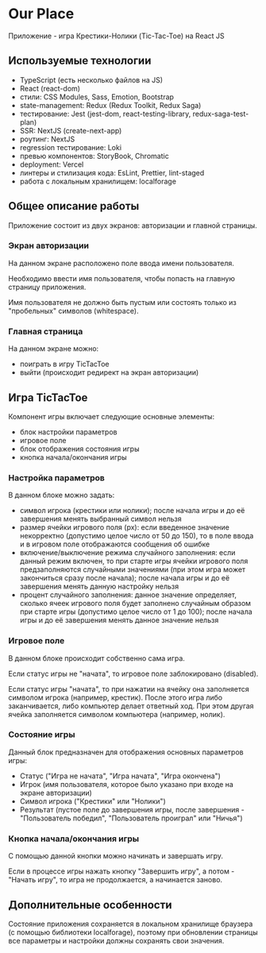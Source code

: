 # Our Place

Приложение - игра Крестики-Нолики (Tic-Tac-Toe) на React JS

## Используемые технологии

- TypeScript (есть несколько файлов на JS)
- React (react-dom)
- стили: CSS Modules, Sass, Emotion, Bootstrap
- state-management: Redux (Redux Toolkit, Redux Saga)
- тестирование: Jest (jest-dom, react-testing-library, redux-saga-test-plan)
- SSR: NextJS (create-next-app)
- роутинг: NextJS
- regression тестирование: Loki
- превью компонентов: StoryBook, Chromatic
- deployment: Vercel
- линтеры и стилизация кода: EsLint, Prettier, lint-staged
- работа с локальным хранилищем: localforage

## Общее описание работы

Приложение состоит из двух экранов: авторизации и главной страницы.

### Экран авторизации

На данном экране расположено поле ввода имени пользователя.

Необходимо ввести имя пользователя, чтобы попасть на главную страницу приложения.

Имя пользователя не должно быть пустым или состоять только из "пробельных" символов (whitespace).

### Главная страница

На данном экране можно: 

- поиграть в игру TicTacToe
- выйти (происходит редирект на экран авторизации)

## Игра TicTacToe

Компонент игры включает следующие основные элементы:

- блок настройки параметров
- игровое поле
- блок отображения состояния игры
- кнопка начала/окончания игры

### Настройка параметров

В данном блоке можно задать:

- символ игрока (крестики или нолики); после начала игры и до её завершения менять выбранный символ нельзя
- размер ячейки игрового поля (px): если введенное значение некорректно (допустимо целое число от 50 до 150), то в поле ввода и в игровом поле отображаются сообщения об ошибке
- включение/выключение режима случайного заполнения: если данный режим включен, то при старте игры ячейки игрового поля предзаполняются случайными значениями (при этом игра может закончиться сразу после начала); после начала игры и до её завершения менять данную настройку нельзя
- процент случайного заполнения: данное значение определяет, сколько ячеек игрового поля будет заполнено случайным образом при старте игры (допустимо целое число от 1 до 100); после начала игры и до её завершения менять данное значение нельзя

### Игровое поле

В данном блоке происходит собственно сама игра. 

Если статус игры не "начата", то игровое поле заблокировано (disabled).

Если статус игры "начата", то при нажатии на ячейку она заполняется символом игрока (например, крестик). После этого игра либо заканчивается, либо компьютер делает ответный ход. При этом другая ячейка заполняется символом компьютера (например, нолик).

### Состояние игры

Данный блок предназначен для отображения основных параметров игры:

- Статус ("Игра не начата", "Игра начата", "Игра окончена")
- Игрок (имя пользователя, которое было указано при входе на экране авторизации)
- Символ игрока ("Крестики" или "Нолики")
- Результат (пустое поле до завершения игры, после завершения - "Пользователь победил", "Пользователь проиграл" или "Ничья")

### Кнопка начала/окончания игры

С помощью данной кнопки можно начинать и завершать игру.

Если в процессе игры нажать кнопку "Завершить игру", а потом - "Начать игру", то игра не продолжается, а начинается заново.  

## Дополнительные особенности

Состояние приложения сохраняется в локальном хранилище браузера (с помощью библиотеки localforage), поэтому при обновлении страницы все параметры и настройки должны сохранять свои значения.  
